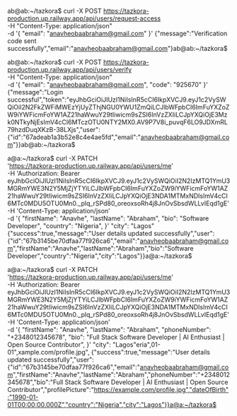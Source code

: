 ab@ab:~/tazkora$ curl -X POST https://tazkora-production.up.railway.app/api/users/request-access \
-H "Content-Type: application/json" \
-d '{
    "email": "anavheobaabraham@gmail.com"
}'
{"message":"Verification code sent successfully","email":"anavheobaabraham@gmail.com"}ab@ab:~/tazkora$ 




ab@ab:~/tazkora$ curl -X POST https://tazkora-production.up.railway.app/api/users/verify \
-H "Content-Type: application/json" \
-d '{
    "email": "anavheobaabraham@gmail.com",
    "code": "925670"
}'
{"message":"Login successful","token":"eyJhbGciOiJIUzI1NiIsInR5cCI6IkpXVCJ9.eyJ1c2VySWQiOiI2N2FkZWFiMWEzYjUyZThjNGU0YWU1ZmQiLCJlbWFpbCI6ImFuYXZoZW9iYWFicmFoYW1AZ21haWwuY29tIiwicm9sZSI6InVzZXIiLCJpYXQiOjE3Mzk0NTkyNjEsImV4cCI6MTczOTU0NTY2MX0.AV9P7V8i_puvqF6LO9JDXmRL79hzdDuqXKzB-38LXjs","user":{"id":"67adeab1a3b52e8c4e4ae5fd","email":"anavheobaabraham@gmail.com"}}ab@ab:~/tazkora$ 








a@a:~/tazkora$ curl -X PATCH \
  'https://tazkora-production.up.railway.app/api/users/me' \
  -H 'Authorization: Bearer eyJhbGciOiJIUzI1NiIsInR5cCI6IkpXVCJ9.eyJ1c2VySWQiOiI2N2IzMTQ1YmU3MGRmYWE3N2Y5MjZjYTYiLCJlbWFpbCI6ImFuYXZoZW9iYWFicmFoYW1AZ21haWwuY29tIiwicm9sZSI6InVzZXIiLCJpYXQiOjE3NDA1MTMxNDIsImV4cCI6MTc0MDU5OTU0Mn0._plq_rSPd80_oreoxsoRh4j8JnOvSbsdWLLvIEqd1gE' \
  -H 'Content-Type: application/json' \
  -d '{
    "firstName": "Anavhe",
    "lastName": "Abraham",
    "bio": "Software Developer",
    "country": "Nigeria",
}'  "city": "Lagos"
{"success":true,"message":"User details updated successfully","user":{"id":"67b3145be70dfaa77f926ca6","email":"anavheobaabraham@gmail.com","firstName":"Anavhe","lastName":"Abraham","bio":"Software Developer","country":"Nigeria","city":"Lagos"}}a@a:~/tazkora$ 









a@a:~/tazkora$ curl -X PATCH \
  'https://tazkora-production.up.railway.app/api/users/me' \
  -H 'Authorization: Bearer eyJhbGciOiJIUzI1NiIsInR5cCI6IkpXVCJ9.eyJ1c2VySWQiOiI2N2IzMTQ1YmU3MGRmYWE3N2Y5MjZjYTYiLCJlbWFpbCI6ImFuYXZoZW9iYWFicmFoYW1AZ21haWwuY29tIiwicm9sZSI6InVzZXIiLCJpYXQiOjE3NDA1MTMxNDIsImV4cCI6MTc0MDU5OTU0Mn0._plq_rSPd80_oreoxsoRh4j8JnOvSbsdWLLvIEqd1gE' \
  -H 'Content-Type: application/json' \
  -d '{
    "firstName": "Anavhe",
    "lastName": "Abraham",
    "phoneNumber": "+2348012345678",
    "bio": "Full Stack Software Developer | AI Enthusiast | Open Source Contributor",
}'  "city": "Lagos"eria",01-01",xample.com/profile.jpg",
{"success":true,"message":"User details updated successfully","user":{"id":"67b3145be70dfaa77f926ca6","email":"anavheobaabraham@gmail.com","firstName":"Anavhe","lastName":"Abraham","phoneNumber":"+2348012345678","bio":"Full Stack Software Developer | AI Enthusiast | Open Source Contributor","profilePicture":"https://example.com/profile.jpg","dateOfBirth":"1990-01-01T00:00:00.000Z","country":"Nigeria","city":"Lagos"}}a@a:~/tazkora$ 